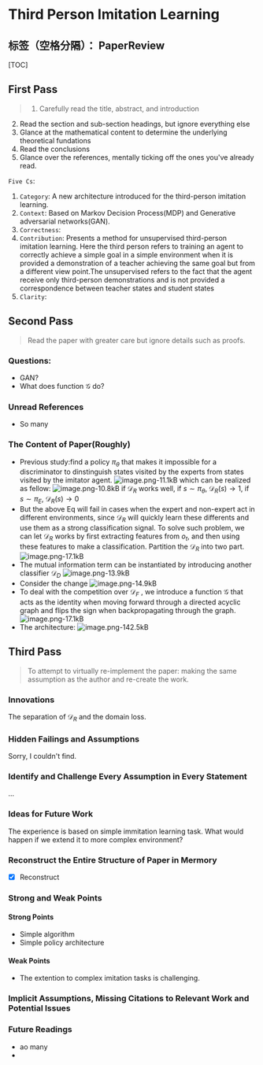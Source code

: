 ﻿# Third Person Imitation Learning

标签（空格分隔）： PaperReview 
---

[TOC]

## First Pass
> 1. Carefully read the title, abstract, and introduction
2. Read the section and sub-section headings, but ignore everything else
3. Glance at the mathematical content to determine the underlying theoretical fundations
4. Read the conclusions
5. Glance over the references, mentally ticking off the ones you've already read.

`Five Cs`:
1. `Category`: A new architecture introduced for the third-person imitation learning. 
2. `Context`: Based on Markov Decision Process(MDP) and Generative adversarial networks(GAN).
3. `Correctness`: 
4. `Contribution`: Presents a method for unsupervised third-person imitation learning. Here the third person refers to training an agent to correctly achieve a simple goal in a simple environment when it is provided a demonstration of a teacher achieving the same goal but from a different view point.The unsupervised refers to the fact that the agent receive only third-person demonstrations and is not provided a correspondence between teacher states and student states
5. `Clarity`:


## Second Pass
> Read the paper with greater care but ignore details such as proofs.
### Questions:
* GAN?
* What does function $\mathcal{G}$ do? 


### Unread References
* So many

### The Content of Paper(Roughly)
* Previous study:find a policy $\pi_{\theta}$ that makes it impossible for a discriminator to dinstinguish states visited by the experts from states visited by the imitator agent.
![image.png-11.1kB][1]
which can be realized as fellow:
![image.png-10.8kB][2]
if $\mathcal{D}_R$ works well, if $s \sim \pi_{\theta}$, $\mathcal{D}_R(s) \rightarrow 1$, if $s \sim \pi_E$, $\mathcal{D}_R(s) \rightarrow 0$
* But the above Eq will fail in cases when the expert and non-expert act in different environments, since $\mathcal{D}_R$ will quickly learn these differents and use them as a strong classification signal. To solve such problem, we can let $\mathcal{D}_R$ works by first extracting features from $o_t$, and then using these features to make a classification. Partition the $\mathcal{D}_R$ into two part.
![image.png-17.1kB][3]
* The mutual information term can be instantiated by introducing another classifier $\mathcal{D}_D$
![image.png-13.9kB][4]
* Consider the change
![image.png-14.9kB][5]
* To deal with the competition over $\mathcal{D}_F$ , we introduce a function $\mathcal{G}$ that acts as the identity when moving forward through a directed acyclic graph and flips the sign when backpropagating through the graph.
![image.png-17.1kB][6]
* The architecture:
![image.png-142.5kB][7]

## Third Pass
> To attempt to virtually re-implement the paper: making the same assumption as the author and re-create the work.

### Innovations
The separation of $\mathcal{D}_R$ and the domain loss.

### Hidden Failings and Assumptions
Sorry, I couldn't find.
### Identify and Challenge Every Assumption in Every Statement
...
### Ideas for Future Work
The experience is based on simple immitation learning task. What would happen if we extend it to more complex environment?
### Reconstruct the Entire Structure of Paper in Mermory
- [x] Reconstruct

### Strong and Weak Points
#### Strong Points
* Simple algorithm
* Simple policy architecture

#### Weak Points
* The extention to complex imitation tasks is challenging. 

### Implicit Assumptions, Missing Citations to Relevant Work and Potential Issues


### Future Readings
* ao many
* 


  [1]: http://static.zybuluo.com/Counting/a5enakkjow0nwz5o3m3od580/image.png
  [2]: http://static.zybuluo.com/Counting/y4ypd31hh0s0vffbhc2lt3dh/image.png
  [3]: http://static.zybuluo.com/Counting/3z7t8itfwgiz9eaksz94wz1b/image.png
  [4]: http://static.zybuluo.com/Counting/xjeblp5f8i41zcbipgewsr2h/image.png
  [5]: http://static.zybuluo.com/Counting/hubrpb56mf8hzkp9yiuaolm7/image.png
  [6]: http://static.zybuluo.com/Counting/8fare88jhk1uqld0la4lr4fy/image.png
  [7]: http://static.zybuluo.com/Counting/y6zrtyve3vyhzjib609kgbcg/image.png